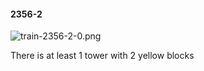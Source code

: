 #### 2356-2
![train-2356-2-0.png](https://github.com/lil-lab/nlvr/raw/master/nlvr/train/images/49/train-2356-2-0.png "train-2356-2-0.png")

There is at least 1 tower with 2 yellow blocks